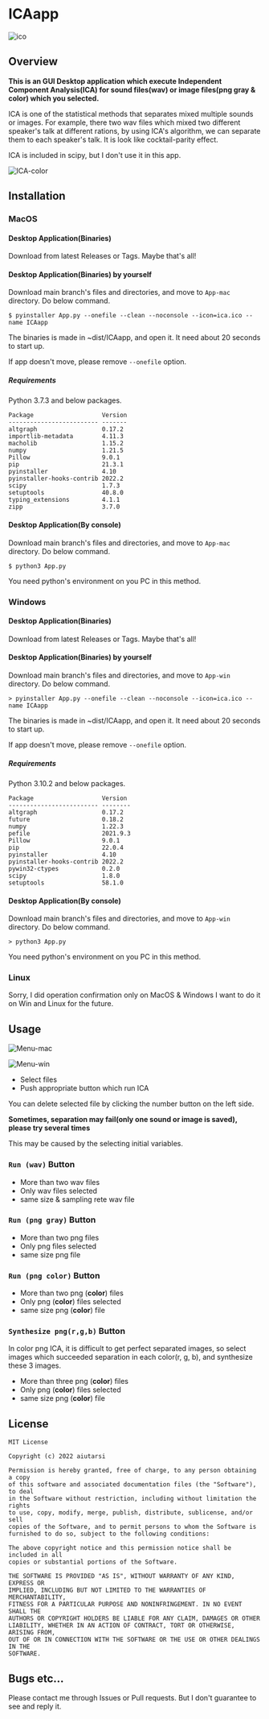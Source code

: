 # ICAapp

![ico](App-mac/ica.ico)

## Overview

**This is an GUI Desktop application which execute Independent Component Analysis(ICA) for sound files(wav) or image files(png gray & color) which you selected.**

ICA is one of the statistical methods that separates mixed multiple sounds or images. For example, there two wav files which mixed two different speaker's talk at different rations, by using ICA's algorithm, we can separate them to each speaker's talk. It is look like cocktail-parity effect.

ICA is included in scipy, but I don't use it in this app.

![ICA-color](img/ICA-color.png)

## Installation

### MacOS

#### Desktop Application(Binaries)

Download from latest Releases or Tags. Maybe that's all!

#### Desktop Application(Binaries) by yourself

Download main branch's files and directories, and move to `App-mac` directory.
Do below command.

```
$ pyinstaller App.py --onefile --clean --noconsole --icon=ica.ico --name ICAapp
```

The binaries is made in ~dist/ICAapp, and open it. It need about 20 seconds to start up.

If app doesn't move, please remove `--onefile` option.

##### Requirements

Python 3.7.3 and below packages.

```
Package                   Version
------------------------- -------
altgraph                  0.17.2
importlib-metadata        4.11.3
macholib                  1.15.2
numpy                     1.21.5
Pillow                    9.0.1
pip                       21.3.1
pyinstaller               4.10
pyinstaller-hooks-contrib 2022.2
scipy                     1.7.3
setuptools                40.8.0
typing_extensions         4.1.1
zipp                      3.7.0
```

#### Desktop Application(By console)

Download main branch's files and directories, and move to `App-mac` directory.
Do below command.

```
$ python3 App.py
```

You need python's environment on you PC in this method.

### Windows

#### Desktop Application(Binaries)

Download from latest Releases or Tags. Maybe that's all!

#### Desktop Application(Binaries) by yourself

Download main branch's files and directories, and move to `App-win` directory.
Do below command.

```
> pyinstaller App.py --onefile --clean --noconsole --icon=ica.ico --name ICAapp
```

The binaries is made in ~dist/ICAapp, and open it. It need about 20 seconds to start up.

If app doesn't move, please remove `--onefile` option.

##### Requirements

Python 3.10.2 and below packages.

```
Package                   Version
------------------------- --------
altgraph                  0.17.2
future                    0.18.2
numpy                     1.22.3
pefile                    2021.9.3
Pillow                    9.0.1
pip                       22.0.4
pyinstaller               4.10
pyinstaller-hooks-contrib 2022.2
pywin32-ctypes            0.2.0
scipy                     1.8.0
setuptools                58.1.0
```

#### Desktop Application(By console)

Download main branch's files and directories, and move to `App-win` directory.
Do below command.

```
> python3 App.py
```

You need python's environment on you PC in this method.

### Linux

Sorry, I did operation confirmation only on MacOS & Windows I want to do it on Win and Linux for the future.

## Usage

![Menu-mac](/img/Menu-mac.png)

![Menu-win](/img/Menu-win.png)

- Select files
- Push appropriate button which run ICA

You can delete selected file by clicking the number button on the left side.

**Sometimes, separation may fail(only one sound or image is saved), please try several times**

This may be caused by the selecting initial variables.

### `Run (wav)` Button

- More than two wav files
- Only wav files selected
- same size & sampling rete wav file

### `Run (png gray)` Button

- More than two png files
- Only png files selected
- same size png file

### `Run (png color)` Button

- More than two png (**color**) files
- Only png (**color**) files selected
- same size png (**color**) file

### `Synthesize png(r,g,b)` Button

In color png ICA, it is difficult to get perfect separated images, so select images which succeeded separation in each color(r, g, b), and synthesize these 3 images.

- More than three png (**color**) files
- Only png (**color**) files selected
- same size png (**color**) file

## License

```
MIT License

Copyright (c) 2022 aiutarsi

Permission is hereby granted, free of charge, to any person obtaining a copy
of this software and associated documentation files (the "Software"), to deal
in the Software without restriction, including without limitation the rights
to use, copy, modify, merge, publish, distribute, sublicense, and/or sell
copies of the Software, and to permit persons to whom the Software is
furnished to do so, subject to the following conditions:

The above copyright notice and this permission notice shall be included in all
copies or substantial portions of the Software.

THE SOFTWARE IS PROVIDED "AS IS", WITHOUT WARRANTY OF ANY KIND, EXPRESS OR
IMPLIED, INCLUDING BUT NOT LIMITED TO THE WARRANTIES OF MERCHANTABILITY,
FITNESS FOR A PARTICULAR PURPOSE AND NONINFRINGEMENT. IN NO EVENT SHALL THE
AUTHORS OR COPYRIGHT HOLDERS BE LIABLE FOR ANY CLAIM, DAMAGES OR OTHER
LIABILITY, WHETHER IN AN ACTION OF CONTRACT, TORT OR OTHERWISE, ARISING FROM,
OUT OF OR IN CONNECTION WITH THE SOFTWARE OR THE USE OR OTHER DEALINGS IN THE
SOFTWARE.
```

## Bugs etc...

Please contact me through Issues or Pull requests. But I don't guarantee to see and reply it.
